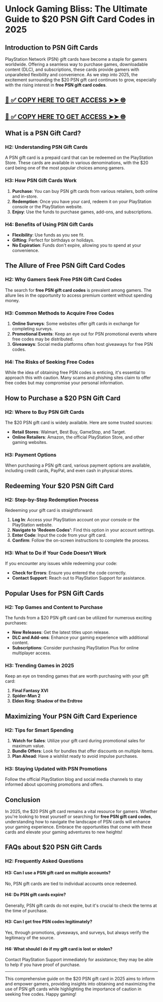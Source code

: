 # Unlock Gaming Bliss: The Ultimate Guide to $20 PSN Gift Card Codes in 2025

## Introduction to PSN Gift Cards

PlayStation Network (PSN) gift cards have become a staple for gamers worldwide. Offering a seamless way to purchase games, downloadable content (DLC), and subscriptions, these cards provide gamers with unparalleled flexibility and convenience. As we step into 2025, the excitement surrounding the $20 PSN gift card continues to grow, especially with the rising interest in **free PSN gift card codes**.

[📌 ✅ COPY HERE TO GET ACCESS ➤➤ 🌐](https://todaylink.site/freegiftcard)
--
[📌 ✅ COPY HERE TO GET ACCESS ➤➤ 🌐](https://todaylink.site/freegiftcard)
--

## What is a PSN Gift Card?

### H2: Understanding PSN Gift Cards

A PSN gift card is a prepaid card that can be redeemed on the PlayStation Store. These cards are available in various denominations, with the $20 card being one of the most popular choices among gamers. 

### H3: How PSN Gift Cards Work

1. **Purchase**: You can buy PSN gift cards from various retailers, both online and in-store.
2. **Redemption**: Once you have your card, redeem it on your PlayStation console or the PlayStation website.
3. **Enjoy**: Use the funds to purchase games, add-ons, and subscriptions.

### H4: Benefits of Using PSN Gift Cards

- **Flexibility**: Use funds as you see fit.
- **Gifting**: Perfect for birthdays or holidays.
- **No Expiration**: Funds don't expire, allowing you to spend at your convenience.

## The Allure of Free PSN Gift Card Codes

### H2: Why Gamers Seek Free PSN Gift Card Codes

The search for **free PSN gift card codes** is prevalent among gamers. The allure lies in the opportunity to access premium content without spending money. 

### H3: Common Methods to Acquire Free Codes

1. **Online Surveys**: Some websites offer gift cards in exchange for completing surveys.
2. **Promotional Events**: Keep an eye out for PSN promotional events where free codes may be distributed.
3. **Giveaways**: Social media platforms often host giveaways for free PSN codes.

### H4: The Risks of Seeking Free Codes

While the idea of obtaining free PSN codes is enticing, it's essential to approach this with caution. Many scams and phishing sites claim to offer free codes but may compromise your personal information.

## How to Purchase a $20 PSN Gift Card

### H2: Where to Buy PSN Gift Cards

The $20 PSN gift card is widely available. Here are some trusted sources:

- **Retail Stores**: Walmart, Best Buy, GameStop, and Target.
- **Online Retailers**: Amazon, the official PlayStation Store, and other gaming websites.

### H3: Payment Options

When purchasing a PSN gift card, various payment options are available, including credit cards, PayPal, and even cash in physical stores.

## Redeeming Your $20 PSN Gift Card

### H2: Step-by-Step Redemption Process

Redeeming your gift card is straightforward:

1. **Log In**: Access your PlayStation account on your console or the PlayStation website.
2. **Navigate to 'Redeem Codes'**: Find this option in your account settings.
3. **Enter Code**: Input the code from your gift card.
4. **Confirm**: Follow the on-screen instructions to complete the process.

### H3: What to Do if Your Code Doesn’t Work

If you encounter any issues while redeeming your code:

- **Check for Errors**: Ensure you entered the code correctly.
- **Contact Support**: Reach out to PlayStation Support for assistance.

## Popular Uses for PSN Gift Cards

### H2: Top Games and Content to Purchase

The funds from a $20 PSN gift card can be utilized for numerous exciting purchases:

- **New Releases**: Get the latest titles upon release.
- **DLC and Add-ons**: Enhance your gaming experience with additional content.
- **Subscriptions**: Consider purchasing PlayStation Plus for online multiplayer access.

### H3: Trending Games in 2025

Keep an eye on trending games that are worth purchasing with your gift card:

1. **Final Fantasy XVI**
2. **Spider-Man 2**
3. **Elden Ring: Shadow of the Erdtree**

## Maximizing Your PSN Gift Card Experience

### H2: Tips for Smart Spending

1. **Watch for Sales**: Utilize your gift card during promotional sales for maximum value.
2. **Bundle Offers**: Look for bundles that offer discounts on multiple items.
3. **Plan Ahead**: Have a wishlist ready to avoid impulse purchases.

### H3: Staying Updated with PSN Promotions

Follow the official PlayStation blog and social media channels to stay informed about upcoming promotions and offers.

## Conclusion

In 2025, the $20 PSN gift card remains a vital resource for gamers. Whether you're looking to treat yourself or searching for **free PSN gift card codes**, understanding how to navigate the landscape of PSN cards will enhance your gaming experience. Embrace the opportunities that come with these cards and elevate your gaming adventures to new heights!

## FAQs about $20 PSN Gift Cards

### H2: Frequently Asked Questions

#### H3: Can I use a PSN gift card on multiple accounts?

No, PSN gift cards are tied to individual accounts once redeemed.

#### H4: Do PSN gift cards expire?

Generally, PSN gift cards do not expire, but it's crucial to check the terms at the time of purchase.

#### H3: Can I get free PSN codes legitimately?

Yes, through promotions, giveaways, and surveys, but always verify the legitimacy of the source.

#### H4: What should I do if my gift card is lost or stolen?

Contact PlayStation Support immediately for assistance; they may be able to help if you have proof of purchase.

---

This comprehensive guide on the $20 PSN gift card in 2025 aims to inform and empower gamers, providing insights into obtaining and maximizing the use of PSN gift cards while highlighting the importance of caution in seeking free codes. Happy gaming!
